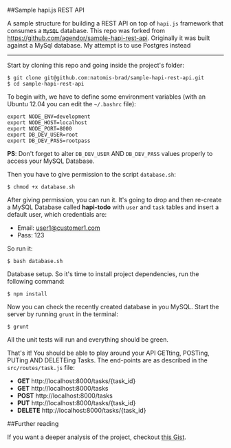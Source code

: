 ##Sample hapi.js REST API

A sample structure for building a REST API on top of `hapi.js` framework that consumes a ~~`MySQL`~~ database.
This repo was forked from https://github.com/agendor/sample-hapi-rest-api.  Originally it was built against a MySql database.  My attempt is to use Postgres instead

---
Start by cloning this repo and going inside the project's folder:

```shell
$ git clone git@github.com:natomis-brad/sample-hapi-rest-api.git
$ cd sample-hapi-rest-api
```

To begin with, we have to define some environment variables (with an Ubuntu 12.04 you can edit the `~/.bashrc` file):

```shell
export NODE_ENV=development
export NODE_HOST=localhost
export NODE_PORT=8000
export DB_DEV_USER=root
export DB_DEV_PASS=rootpass
```

**PS**: Don't forget to alter `DB_DEV_USER` AND `DB_DEV_PASS` values properly to access your MySQL Database.

Then you have to give permission to the script `database.sh`:

```shell
$ chmod +x database.sh
```

After giving permission, you can run it. It's going to drop and then re-create a MySQL Database called **hapi-todo** with `user` and `task` tables and insert a default user, which credentials are:

* Email: user1@customer1.com
* Pass: 123

So run it:

```shell
$ bash database.sh
```

Database setup. So it's time to install project dependencies, run the following command:

```shell
$ npm install
```


Now you can check the recently created database in you MySQL. Start the server by running `grunt` in the terminal:

```shell
$ grunt
```

All the unit tests will run and everything should be green.

That's it! You should be able to play around your API GETting, POSTing, PUTing AND DELETEing Tasks. The end-points are as described in the `src/routes/task.js` file:

* **GET** http://localhost:8000/tasks/{task_id}
* **GET** http://localhost:8000/tasks
* **POST** http://localhost:8000/tasks
* **PUT** http://localhost:8000/tasks/{task_id}
* **DELETE** http://localhost:8000/tasks/{task_id}

##Further reading

If you want a deeper analysis of the project, checkout [this Gist](https://gist.github.com/agendor/9922151).